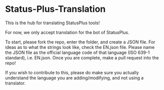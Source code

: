 # Status-Plus-Translation

This is the hub for translating StatusPlus tools!

For now, we only accept translation for the bot of StatusPlus.

To start, please fork the repo, enter the folder, and create a JSON file. For ideas as to what the strings look like, check the EN.json file. Please name the JSON file as the official language code of that language (ISO 639-1 standard), i.e. EN.json. Once you are complete, make a pull request into the repo!

If you wish to contribute to this, please do make sure you actually understand the language you are adding/modifying, and not using a translator.
